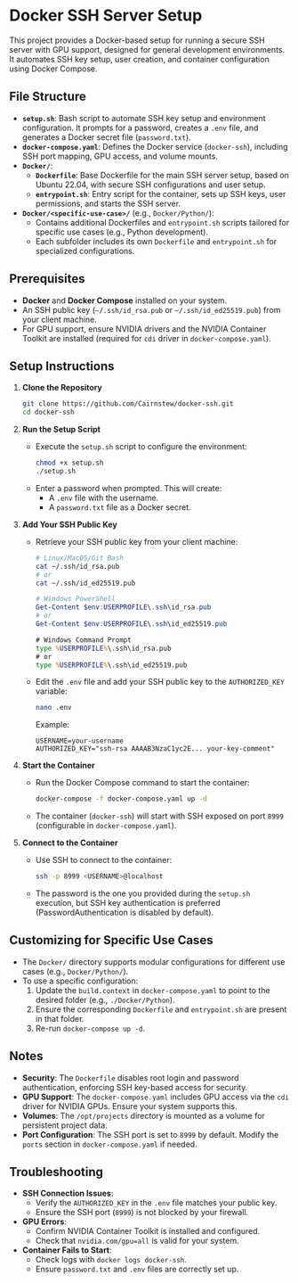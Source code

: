 # Docker SSH Server Setup

This project provides a Docker-based setup for running a secure SSH server with GPU support, designed for general development environments. It automates SSH key setup, user creation, and container configuration using Docker Compose.

## File Structure

- **`setup.sh`**: Bash script to automate SSH key setup and environment configuration. It prompts for a password, creates a `.env` file, and generates a Docker secret file (`password.txt`).
- **`docker-compose.yaml`**: Defines the Docker service (`docker-ssh`), including SSH port mapping, GPU access, and volume mounts.
- **`Docker/`**:
  - **`Dockerfile`**: Base Dockerfile for the main SSH server setup, based on Ubuntu 22.04, with secure SSH configurations and user setup.
  - **`entrypoint.sh`**: Entry script for the container, sets up SSH keys, user permissions, and starts the SSH server.
- **`Docker/<specific-use-case>/`** (e.g., `Docker/Python/`):
  - Contains additional Dockerfiles and `entrypoint.sh` scripts tailored for specific use cases (e.g., Python development).
  - Each subfolder includes its own `Dockerfile` and `entrypoint.sh` for specialized configurations.

## Prerequisites

- **Docker** and **Docker Compose** installed on your system.
- An SSH public key (`~/.ssh/id_rsa.pub` or `~/.ssh/id_ed25519.pub`) from your client machine.
- For GPU support, ensure NVIDIA drivers and the NVIDIA Container Toolkit are installed (required for `cdi` driver in `docker-compose.yaml`).

## Setup Instructions

1. **Clone the Repository**
   ```bash
   git clone https://github.com/Cairnstew/docker-ssh.git
   cd docker-ssh
   ```

2. **Run the Setup Script**
   - Execute the `setup.sh` script to configure the environment:
     ```bash
     chmod +x setup.sh
     ./setup.sh
     ```
   - Enter a password when prompted. This will create:
     - A `.env` file with the username.
     - A `password.txt` file as a Docker secret.

3. **Add Your SSH Public Key**
   - Retrieve your SSH public key from your client machine:
     ```bash
     # Linux/MacOS/Git Bash
     cat ~/.ssh/id_rsa.pub
     # or
     cat ~/.ssh/id_ed25519.pub
     ```
     ```powershell
     # Windows PowerShell
     Get-Content $env:USERPROFILE\.ssh\id_rsa.pub
     # or
     Get-Content $env:USERPROFILE\.ssh\id_ed25519.pub
     ```
     ```cmd
     # Windows Command Prompt
     type %USERPROFILE%\.ssh\id_rsa.pub
     # or
     type %USERPROFILE%\.ssh\id_ed25519.pub
     ```
   - Edit the `.env` file and add your SSH public key to the `AUTHORIZED_KEY` variable:
     ```bash
     nano .env
     ```
     Example:
     ```
     USERNAME=your-username
     AUTHORIZED_KEY="ssh-rsa AAAAB3NzaC1yc2E... your-key-comment"
     ```

4. **Start the Container**
   - Run the Docker Compose command to start the container:
     ```bash
     docker-compose -f docker-compose.yaml up -d
     ```
   - The container (`docker-ssh`) will start with SSH exposed on port `8999` (configurable in `docker-compose.yaml`).

5. **Connect to the Container**
   - Use SSH to connect to the container:
     ```bash
     ssh -p 8999 <USERNAME>@localhost
     ```
   - The password is the one you provided during the `setup.sh` execution, but SSH key authentication is preferred (PasswordAuthentication is disabled by default).

## Customizing for Specific Use Cases

- The `Docker/` directory supports modular configurations for different use cases (e.g., `Docker/Python/`).
- To use a specific configuration:
  1. Update the `build.context` in `docker-compose.yaml` to point to the desired folder (e.g., `./Docker/Python`).
  2. Ensure the corresponding `Dockerfile` and `entrypoint.sh` are present in that folder.
  3. Re-run `docker-compose up -d`.

## Notes

- **Security**: The `Dockerfile` disables root login and password authentication, enforcing SSH key-based access for security.
- **GPU Support**: The `docker-compose.yaml` includes GPU access via the `cdi` driver for NVIDIA GPUs. Ensure your system supports this.
- **Volumes**: The `/opt/projects` directory is mounted as a volume for persistent project data.
- **Port Configuration**: The SSH port is set to `8999` by default. Modify the `ports` section in `docker-compose.yaml` if needed.

## Troubleshooting

- **SSH Connection Issues**:
  - Verify the `AUTHORIZED_KEY` in the `.env` file matches your public key.
  - Ensure the SSH port (`8999`) is not blocked by your firewall.
- **GPU Errors**:
  - Confirm NVIDIA Container Toolkit is installed and configured.
  - Check that `nvidia.com/gpu=all` is valid for your system.
- **Container Fails to Start**:
  - Check logs with `docker logs docker-ssh`.
  - Ensure `password.txt` and `.env` files are correctly set up.
